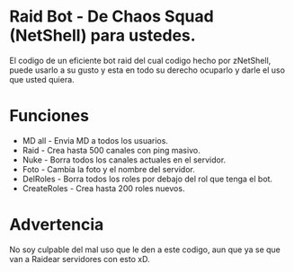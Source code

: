 # Raid Bot -  De Chaos Squad (NetShell) para ustedes.
El codigo de un eficiente bot raid del cual codigo hecho por zNetShell, puede usarlo a su gusto y esta en todo su derecho ocuparlo y darle el uso que usted quiera.

# Funciones
- MD all -
Envia MD a todos los usuarios.
- Raid -
Crea hasta 500 canales con ping masivo.
- Nuke -
Borra todos los canales actuales en el servidor.
- Foto -
Cambia la foto y el nombre del servidor.
- DelRoles -
Borra todos los roles por debajo del rol que tenga el bot.
- CreateRoles -
Crea hasta 200 roles nuevos.

# Advertencia
No soy culpable del mal uso que le den a este codigo, aun que ya se que van a Raidear servidores con esto xD.
